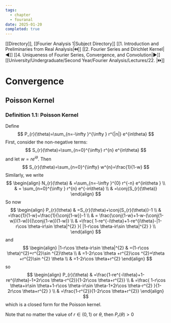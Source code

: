 ```yaml
---
tags:
  - chapter
  - fouranal
date: 2025-01-20
completed: true
---
```

[[Directory]], [[Fourier Analysis 1|Subject Directory]]
[[1. Introduction and Preliminaries from Real Analysis|🞀🞀]] [[2. Fourier Series and Dirichlet Kernel|◀]] [[4. Uniqueness of Fourier Series, Convergence, and Convolution|▶]] [[University/Undergraduate/Second Year/Fourier Analysis/Lectures/22. |🞂🞂]]
# Convergence
## Poisson Kernel
### Definition 1.1: Poisson Kernel
Define
$$
P_{r}(\theta)=\sum_{n=-\infty }^{\infty } r^{|n|} e^{in\theta}
$$
First, consider the non-negative terms:
$$
S_{r}(\theta)=\sum_{n=0}^{\infty} r^{n} e^{in\theta}
$$
and let ${} w=r e^{i\theta} {}$. Then 
$$
S_{r}(\theta)=\sum_{n=0}^{\infty} w^{n}=\frac{1}{1-w}
$$
Similarly, we write
$$
\begin{align}
 N_{r}(\theta) & =\sum_{n=-\infty }^{0} r^{-n} e^{in\theta }  \\
 & = \sum_{n=0}^{\infty } r^{n} e^{-in\theta} \\
 & =\conj{S_{r}(\theta)}
 \end{align}
$$
So now
$$
\begin{align}
 P_{r}(\theta) & =S_{r}(\theta)+\conj{S_{r}(\theta)}-1   \\
 & =\frac{1}{1-w}+\frac{1}{\conj{1-w}}-1 \\
 & = \frac{\conj{1-w}+1-w-(\conj{1-w})(1-w)}{(\conj{1-w})(1-w)}  \\
 & =\frac{ 1-re^{-i\theta}+1-re^{i\theta}-|1-r\cos \theta-ir\sin \theta|^{2} }{ |1-r\cos \theta-ir\sin \theta|^{2} } \\
 \end{align}
$$
and
$$
\begin{align}
 |1-r\cos \theta-ir\sin \theta|^{2}  & =(1-r\cos \theta)^{2}+r^{2}\sin ^{2}\theta \\
 & =1-2r\cos \theta +r^{2}\cos ^{2}+\theta +r^{2}\sin ^{2} \theta  \\
 & =1-2r\cos \theta+r^{2}
 \end{align}
$$
so
$$
\begin{align}
 P_{r}(\theta) & =\frac{1-re^{-i\theta}+1-re^{i\theta}-1+2r\cos \theta-r^{2}}{1-2r\cos \theta+r^{2}}    \\
 & =\frac{ 1-r\cos \theta+ir\sin \theta+1-r\cos \theta-ir\sin \theta-1+2r\cos \theta-r^{2} }{1-2r\cos \theta+r^{2} } \\
 & =\frac{1-r^{2}}{1-2r\cos \theta+r^{2}} 
 \end{align}
$$
which is a closed form for the Poisson kernel. 

Note that no matter the value of ${} r \in (0,\, 1) {}$ or ${} \theta$, then ${} P_{r}(\theta)>0 {}$